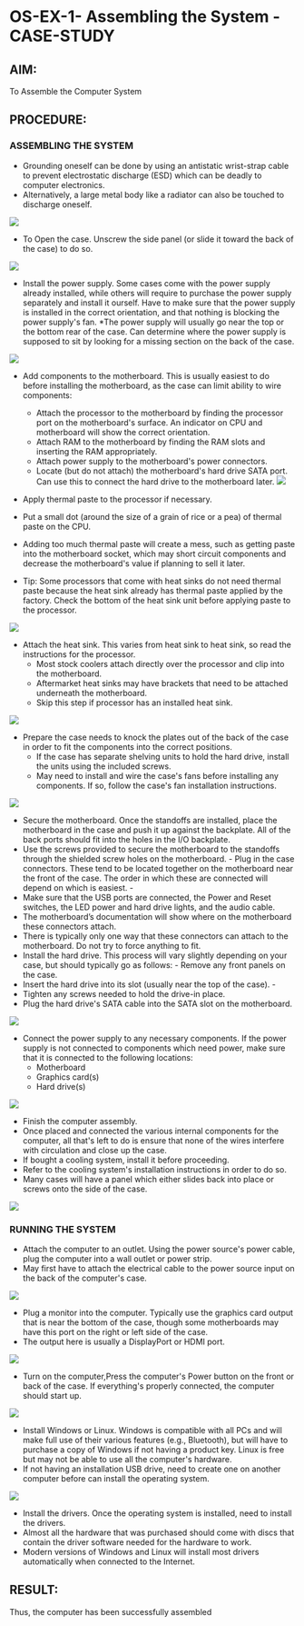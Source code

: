 # OS-EX-1- Assembling the System - CASE-STUDY
## AIM:
To Assemble the Computer System

## PROCEDURE:
### ASSEMBLING THE SYSTEM
* Grounding oneself can be done by using an antistatic wrist-strap cable to prevent electrostatic discharge (ESD) which can be deadly to computer electronics.
* Alternatively, a large metal body like a radiator can also be touched to discharge oneself.

![](1.png)

* To Open the case. Unscrew the side panel (or slide it toward the back of the case) to do so.

![](2.png)

* Install the power supply. Some cases come with the power supply already installed, while others will require to purchase the power supply separately and install it ourself. Have to make sure that the power supply is installed in the correct orientation, and that nothing is blocking the power supply's fan.
      *The power supply will usually go near the top or the bottom rear of the case. Can determine where the power supply is supposed to sit by looking for a missing section on the back of the case.
  
![](3.png)

* Add components to the motherboard. This is usually easiest to do before installing the motherboard, as the case can limit ability to wire components:
    * Attach the processor to the motherboard by finding the processor port on the motherboard's surface. An indicator on CPU and motherboard will show the correct orientation.
     * Attach RAM to the motherboard by finding the RAM slots and inserting the RAM appropriately.
    * Attach power supply to the motherboard's power connectors.
    * Locate (but do not attach) the motherboard's hard drive SATA port. Can use this to connect the hard drive to the motherboard later.
![](4.png)

* Apply thermal paste to the processor if necessary.
* Put a small dot (around the size of a grain of rice or a pea) of thermal paste on the CPU.
* Adding too much thermal paste will create a mess, such as getting paste into the motherboard socket, which may short circuit components and decrease the motherboard's value if planning to sell it later.
* Tip: Some processors that come with heat sinks do not need thermal paste because the heat sink already has thermal paste applied by the factory. Check the bottom of the heat sink unit before applying paste to the processor.

![](5.png)
* Attach the heat sink. This varies from heat sink to heat sink, so read the instructions for the processor.
  * Most stock coolers attach directly over the processor and clip into the motherboard.
  * Aftermarket heat sinks may have brackets that need to be attached underneath the motherboard.
  * Skip this step if processor has an installed heat sink.

![](6.png)
* Prepare the case needs to knock the plates out of the back of the case in order to fit the components into the correct positions.
  * If the case has separate shelving units to hold the hard drive, install the units using the included screws.
  * May need to install and wire the case's fans before installing any components. If so, follow the case's fan installation instructions.

![](7.png)

* Secure the motherboard. Once the standoffs are installed, place the motherboard in the case and push it up against the backplate. All of the back ports should fit into the holes in the I/O backplate.
* Use the screws provided to secure the motherboard to the standoffs through the shielded screw holes on the motherboard. - Plug in the case connectors. These tend to be located together on the motherboard near the front of the case. The order in which these are connected will depend on which is easiest. -
* Make sure that the USB ports are connected, the Power and Reset switches, the LED power and hard drive lights, and the audio cable. 
* The motherboard’s documentation will show where on the motherboard these connectors attach.
* There is typically only one way that these connectors can attach to the motherboard. Do not try to force anything to fit.
* Install the hard drive. This process will vary slightly depending on your case, but should typically go as follows: - Remove any front panels on the case.
* Insert the hard drive into its slot (usually near the top of the case). -
* Tighten any screws needed to hold the drive-in place.
* Plug the hard drive's SATA cable into the SATA slot on the motherboard.

![](8.png)

* Connect the power supply to any necessary components. If the power supply is not connected to components which need power, make sure that it is connected to the following locations:
  * Motherboard
  * Graphics card(s)
  * Hard drive(s)

![](9.png)

* Finish the computer assembly.
* Once placed and connected the various internal components for the computer, all that's left to do is ensure that none of the wires interfere with circulation and close up the case.
* If bought a cooling system, install it before proceeding.
* Refer to the cooling system's installation instructions in order to do so.
* Many cases will have a panel which either slides back into place or screws onto the side of the case.

![](10.png)

### RUNNING THE SYSTEM
* Attach the computer to an outlet. Using the power source's power cable, plug the computer into a wall outlet or power strip.
* May first have to attach the electrical cable to the power source input on the back of the computer's case.


![](11.png)


* Plug a monitor into the computer. Typically use the graphics card output that is near the bottom of the case, though some motherboards may have this port on the right or left side of the case.
* The output here is usually a DisplayPort or HDMI port.


![](13.png)


* Turn on the computer,Press the computer's Power button on the front or back of the case. If everything's properly connected, the computer should start up.

![](14.png)


* Install Windows or Linux. Windows is compatible with all PCs and will make full use of their various features (e.g., Bluetooth), but will have to purchase a copy of Windows if not having a product key. Linux is free but may not be able to use all the computer's hardware.
* If not having an installation USB drive, need to create one on another computer before can install the operating system.


![](15.png)


* Install the drivers. Once the operating system is installed, need to install the drivers.
* Almost all the hardware that was purchased should come with discs that contain the driver software needed for the hardware to work.
* Modern versions of Windows and Linux will install most drivers automatically when connected to the Internet.
## RESULT:
Thus, the computer has been successfully assembled
